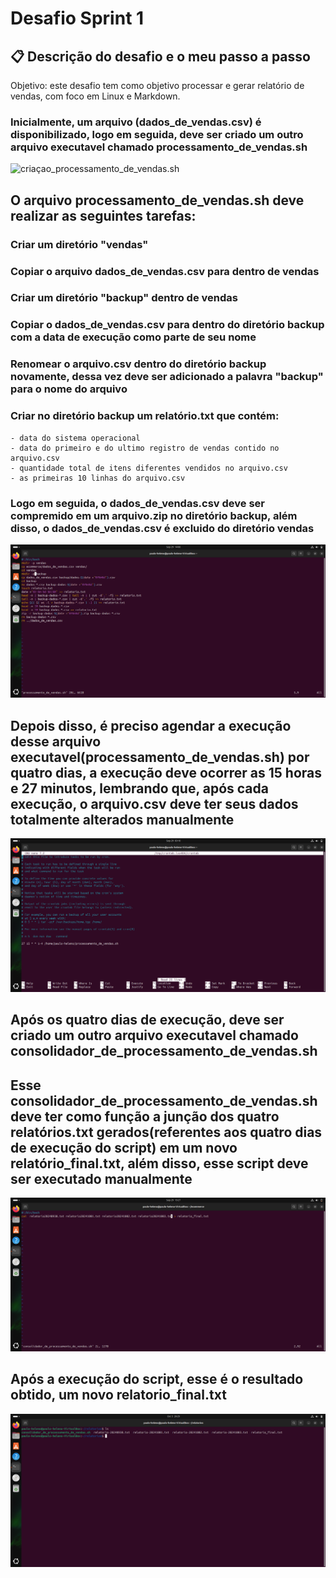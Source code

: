 # Desafio Sprint 1


## 📋 **Descrição do desafio e o meu passo a passo**  
Objetivo: este desafio tem como objetivo processar e gerar relatório de vendas, com foco em Linux e Markdown.

### Inicialmente, um arquivo (dados_de_vendas.csv) é disponibilizado, logo em seguida, deve ser criado um outro arquivo executavel chamado processamento_de_vendas.sh
![criaçao_processamento_de_vendas.sh](../evidencias/Criaçao_processo_de_vendas.png)



## O arquivo processamento_de_vendas.sh deve realizar as seguintes tarefas: 
### Criar um diretório "vendas"
### Copiar o arquivo dados_de_vendas.csv para dentro de vendas 
### Criar um diretório "backup" dentro de vendas
### Copiar o dados_de_vendas.csv para dentro do diretório backup com a data de execução como parte de seu nome
### Renomear o arquivo.csv dentro do diretório backup novamente, dessa vez deve ser adicionado a palavra "backup" para o nome do arquivo
### Criar no diretório backup um relatório.txt que contém:
    - data do sistema operacional
    - data do primeiro e do ultimo registro de vendas contido no arquivo.csv
    - quantidade total de itens diferentes vendidos no arquivo.csv
    - as primeiras 10 linhas do arquivo.csv
### Logo em seguida, o dados_de_vendas.csv deve ser compremido em um arquivo.zip no diretório backup, além disso, o dados_de_vendas.csv é excluido do diretório vendas 


![Conteúdo do processamento_de_vendas.sh](../evidencias/Processo_de_vendas.png)



## Depois disso, é preciso agendar a execução desse arquivo executavel(processamento_de_vendas.sh) por quatro dias, a execução deve ocorrer as 15 horas e 27 minutos, lembrando que, após cada execução, o arquivo.csv deve ter seus dados totalmente alterados manualmente
![Agendamento da execução do processamento_de_vendas.sh](../evidencias/Agendamento_Script.png)



## Após os quatro dias de execução, deve ser criado um outro arquivo executavel chamado consolidador_de_processamento_de_vendas.sh


## Esse consolidador_de_processamento_de_vendas.sh deve ter como função a junção dos quatro relatórios.txt gerados(referentes aos quatro dias de execução do script) em um novo relatório_final.txt, além disso, esse script deve ser executado manualmente

![Conteúdo do consolidador_de_processamento_de_vendas.sh](../evidencias/Consolidador_de_processo_de_vendas.png)



## Após a execução do script, esse é o resultado obtido, um novo relatorio_final.txt

![Gerando_relatorio_final](../evidencias/Relatorio_final.png)
